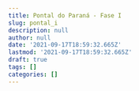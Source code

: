 ```yaml
---
title: Pontal do Paraná - Fase I
slug: pontal_i
description: null
author: null
date: '2021-09-17T18:59:32.665Z'
lastmod: '2021-09-17T18:59:32.665Z'
draft: true
tags: []
categories: []
---
```


